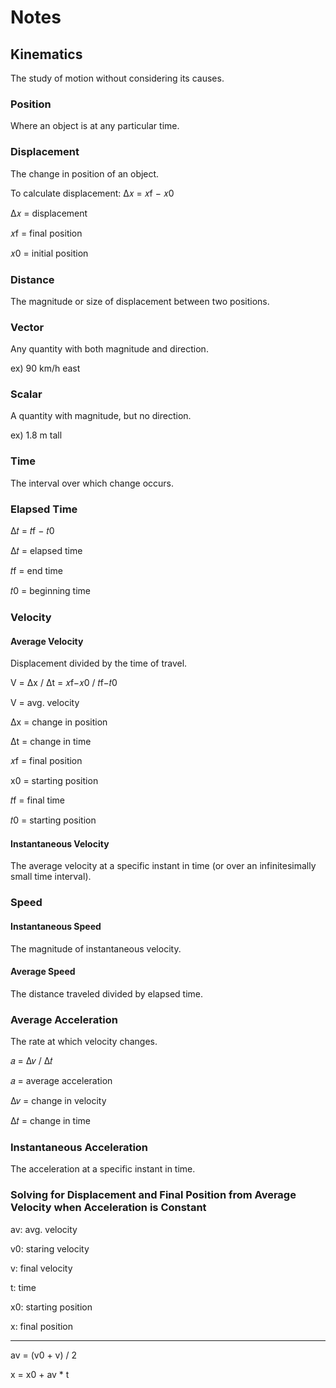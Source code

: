 # Notes

## Kinematics

The study of motion without considering its causes.

### Position

Where an object is at any particular time.

### Displacement

The change in position of an object.

To calculate displacement: Δ𝑥 = 𝑥f − 𝑥0

Δ𝑥 = displacement

𝑥f = final position

𝑥0 = initial position

### Distance

The magnitude or size of displacement between two positions.

### Vector

Any quantity with both magnitude and direction.

ex) 90 km/h east

### Scalar

A quantity with magnitude, but no direction.

ex) 1.8 m tall

### Time

The interval over which change occurs.

### Elapsed Time

Δ𝑡 = 𝑡f − 𝑡0

Δ𝑡 = elapsed time

𝑡f = end time

𝑡0 = beginning time

### Velocity

#### Average Velocity

Displacement divided by the time of travel.

V = Δx / Δt = 𝑥f−𝑥0 / 𝑡f−𝑡0

V = avg. velocity

Δx = change in position

Δt = change in time

𝑥f = final position

x0 = starting position

𝑡f = final time

𝑡0 = starting position

#### Instantaneous Velocity

The average velocity at a specific instant in time
(or over an infinitesimally small time interval).

### Speed

#### Instantaneous Speed

The magnitude of instantaneous velocity.

#### Average Speed

The distance traveled divided by elapsed time.

### Average Acceleration

The rate at which velocity changes.

𝑎 = Δ𝑣 / Δ𝑡

𝑎 = average acceleration

Δ𝑣 = change in velocity

Δ𝑡 = change in time

### Instantaneous Acceleration

The acceleration at a specific instant in time.

### Solving for Displacement and Final Position from Average Velocity when Acceleration is Constant

av: avg. velocity

v0: staring velocity

v: final velocity

t: time

x0: starting position

x: final position

<hr>

av = (v0 + v) / 2

x = x0 + av * t
